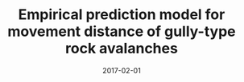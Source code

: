---
title: "Empirical prediction model for movement distance of gully-type rock avalanches"
collection: publications
permalink: /publications/2017-landslide-mobility-Chinese
date: 2017-02-01
venue: 'Advances in Civil Engineering'
paperurl: '/files/2017-landslide-mobility-Chinese.pdf'
link: 'https://doi.org/10.13544/j.cnki.jeg.2017.01.021'
citation: 'Zhan W, Huang R, Pei X, Li W (2017). Empirical prediction model for movement distance of gully-type rock avalanches. Journal of Engineering Geology, 25 (1): 154-163. (in Chinese)'
---